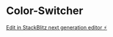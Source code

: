 # Color-Switcher

[Edit in StackBlitz next generation editor ⚡️](https://stackblitz.com/~/github.com/UzairAhmed87/Color-Switcher)